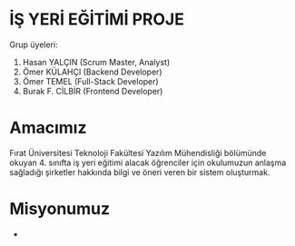 # İŞ YERİ EĞİTİMİ PROJE

Grup üyeleri:
1. Hasan YALÇIN (Scrum Master, Analyst)
2. Ömer KÜLAHÇI (Backend Developer)
3. Ömer TEMEL (Full-Stack Developer)
4. Burak F. CİLBİR (Frontend Developer)

# Amacımız
Fırat Üniversitesi Teknoloji Fakültesi Yazılım Mühendisliği bölümünde okuyan 4. sınıfta iş yeri eğitimi alacak öğrenciler için okulumuzun anlaşma sağladığı şirketler hakkında bilgi ve öneri veren bir sistem oluşturmak.

# Misyonumuz
-
